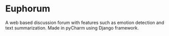 # Euphorum
A web based discussion forum with features such as emotion detection and text summarization.
Made in pyCharm using Django framework.
